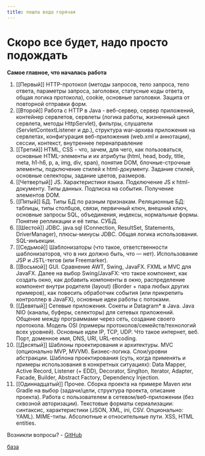 ```yaml
---
title: пошла вода горячая
---
```

# Скоро все будет, надо просто подождать

**Самое главное, что началась работа**

1. [[Первый]] HTTP-протокол (методы запросов, тело запроса, тело ответа, параметры запроса, заголовки, статусные коды ответа, общая логика протокола), cookie, основные заголовки. Защита от повторной отправки форм.
2. [[Второй]] Работа с HTTP в Java - веб-сервер, сервер приложений, контейнер сервлетов, сервлеты (логика работы, жизненный цикл сервлета, методы HttpServlet), фильтры, слушатели (ServletContextListener и др.), структура war-архива приложения на сервлетах, конфигурация веб-приложения (web.xml и аннотации), сессии, контекст, внутреннее перенаправление
3. [[Третий]] HTML, CSS - что, зачем, для чего, как пользоваться, основные HTML-элементы и их атрибуты (html, head, body, title, meta, h1-h6, p, a, img, div, span), понятие DOM, блочные-строчные элементы, подключение стилей к html-документу. Задание стилей, основные селекторы, задание цветов, размеров.
4. [[Четвертый]] JS. Характеристики языка. Подключение JS к html-документу. Типы данных. Подписка на события. Получение элементов DOM. 
5. [[Пятый]] БД. Типы БД по разным признакам. Реляционные БД: таблицы, типы столбцов, связи, первичный ключ, внешний ключ, основные запросы SQL, объединения, индексы, нормальные формы. Понятие репликации и её типы. СУБД.
6. [[Шестой]] JDBC. java.sql (Connection, ResultSet, Statements, DriverManager), плюсы-минусы JDBC. Общая логика использования. SQL-инъекции. 
7. [[Седьмой]] Шаблонизаторы (что такое, ответственности шаблонизаторов, что в них должно быть, что — нет). Использование JSP и JSTL-тегов (или Freemarker). 
8. [[Восьмой]] GUI. Сравнение AWT, Swing, JavaFX. FXML и MVC для JavaFX. Далее на выбор Swing/JavaFX: что такое компонент, как создать окно, как добавить компоненты в окно, распределение компонент внутри родителя (layout) (Border + пара любых других примеров), как повесить обработчик события (или прикрепить контроллер в JavaFX), основные идеи работы с потоками.
9. [[Девятый]] Сетевые приложения. Сокеты и Datagram* в Java. Java NIO (каналы, буферы, селекторы) для сетевых приложений. Общение между программами через сеть, создание своего протокола. Модель OSI (примеры протоколов/семейств/технологий всех уровней). Основные идеи IP, TCP, UDP. Что такое интернет, веб. Порт, доменное имя, DNS, URI, URL-encoding. 
10. [[Десятый]] Шаблоны проектирования и архитектуры. MVC (опционально MVP, MVVM). Бизнес-логика. Слои/уровни абстракции. Шаблона проектирования (суть, когда применять и примеры использования в конкретных ситуациях): Data Mapper, Active Record, Listener (+ EDD), Decorator, Singlton, Iterator, Adapter, Facade, Builder, Abstract Factory, Dependency Injection.
11. [[Одиннадцатый]] Прочее. Сборка проекта на примере Maven или Gradle на выбор (задачи/цели, структура проекта, описание проекта).  Работа с пользователем в сетевом/веб-приложении (без сквозной авторизации). Текстовые форматы сериализации: синтаксис, характеристики (JSON, XML, ini, CSV. Опционально: YAML). MIME-типы. Абсолютные и относительные пути. XSS, HTML entities.

Возникли вопросы? - [GitHub](https://github.com/lld4n/oris)

[база](https://youtu.be/VAZz2qGAmjc)
